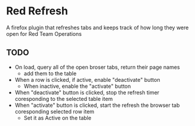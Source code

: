 # Red Refresh
A firefox plugin that refreshes tabs and keeps track of how long they were open for Red Team Operations

## TODO
* On load, query all of the open broser tabs, return their page names
  * add them to the table
* When a row is clicked, if active, enable "deactivate" button
  * When inactive, enable the "activate" button
* When "deactivate" button is clicked, stop the refresh timer coresponding to the selected table item
* When "activate" button is clicked, start the refresh the browser tab coresponding selected row item 
  * Set it as Active on the table
